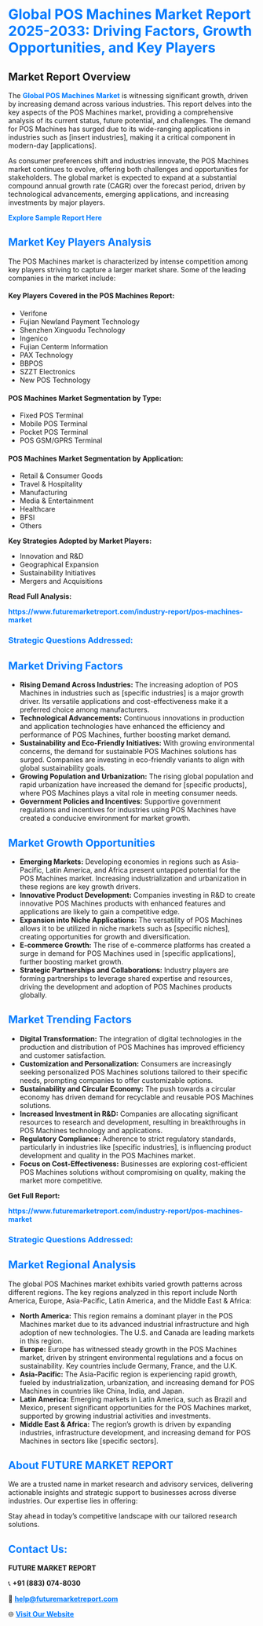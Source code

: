 <h1 style="color: #007BFF;">Global POS Machines Market Report 2025-2033: Driving Factors, Growth Opportunities, and Key Players</h1>

<section id="overview">
<h2>Market Report Overview</h2>
<p>The <a href="https://www.futuremarketreport.com/industry-report/pos-machines-market" style="color: #007BFF; text-decoration: none;"><strong>Global POS Machines Market</strong></a> is witnessing significant growth, driven by increasing demand across various industries. This report delves into the key aspects of the POS Machines market, providing a comprehensive analysis of its current status, future potential, and challenges. The demand for POS Machines has surged due to its wide-ranging applications in industries such as [insert industries], making it a critical component in modern-day [applications].</p>
<p>As consumer preferences shift and industries innovate, the POS Machines market continues to evolve, offering both challenges and opportunities for stakeholders. The global market is expected to expand at a substantial compound annual growth rate (CAGR) over the forecast period, driven by technological advancements, emerging applications, and increasing investments by major players.</p>
</section>

<section id="overview">
<p><a href="https://www.futuremarketreport.com/request-sample/reportId=82178" style="color: #007BFF; text-decoration: none;"><strong>Explore Sample Report Here</strong></a></p>
</section>

<section id="key-players">
<h2 style="color: #007BFF;">Market Key Players Analysis</h2>
<p>The POS Machines market is characterized by intense competition among key players striving to capture a larger market share. Some of the leading companies in the market include:</p>
<h4>Key Players Covered in the POS Machines Report:</h4>
<ul><li>Verifone</li><li>Fujian Newland Payment Technology</li><li>Shenzhen Xinguodu Technology</li><li>Ingenico</li><li>Fujian Centerm Information</li><li>PAX Technology</li><li>BBPOS</li><li>SZZT Electronics</li><li>New POS Technology</li></ul>
<h4>POS Machines Market Segmentation by Type:</h4>
<ul><li>Fixed POS Terminal</li><li>Mobile POS Terminal</li><li>Pocket POS Terminal</li><li>POS GSM/GPRS Terminal</li></ul>

<h4>POS Machines Market Segmentation by Application:</h4>
<ul><li>Retail &amp; Consumer Goods</li><li>Travel &amp; Hospitality</li><li>Manufacturing</li><li>Media &amp; Entertainment</li><li>Healthcare</li><li>BFSI</li><li>Others</li></ul>
<p><strong>Key Strategies Adopted by Market Players:</strong></p>
<ul>
<li>Innovation and R&D</li>
<li>Geographical Expansion</li>
<li>Sustainability Initiatives</li>
<li>Mergers and Acquisitions</li>
</ul>
</section>

<section>
<p><strong>Read Full Analysis: </strong></p><a href="https://www.futuremarketreport.com/industry-report/pos-machines-market" style="color: #007BFF; text-decoration: none;"><strong>https://www.futuremarketreport.com/industry-report/pos-machines-market</strong></a>
<h3 style="color: #007BFF;">Strategic Questions Addressed:</h3>
</section>

<section id="driving-factors">
<h2 style="color: #007BFF;">Market Driving Factors</h2>
<ul>
<li><strong>Rising Demand Across Industries:</strong> The increasing adoption of POS Machines in industries such as [specific industries] is a major growth driver. Its versatile applications and cost-effectiveness make it a preferred choice among manufacturers.</li>
<li><strong>Technological Advancements:</strong> Continuous innovations in production and application technologies have enhanced the efficiency and performance of POS Machines, further boosting market demand.</li>
<li><strong>Sustainability and Eco-Friendly Initiatives:</strong> With growing environmental concerns, the demand for sustainable POS Machines solutions has surged. Companies are investing in eco-friendly variants to align with global sustainability goals.</li>
<li><strong>Growing Population and Urbanization:</strong> The rising global population and rapid urbanization have increased the demand for [specific products], where POS Machines plays a vital role in meeting consumer needs.</li>
<li><strong>Government Policies and Incentives:</strong> Supportive government regulations and incentives for industries using POS Machines have created a conducive environment for market growth.</li>
</ul>
</section>

<section id="growth-opportunities">
<h2 style="color: #007BFF;">Market Growth Opportunities</h2>
<ul>
<li><strong>Emerging Markets:</strong> Developing economies in regions such as Asia-Pacific, Latin America, and Africa present untapped potential for the POS Machines market. Increasing industrialization and urbanization in these regions are key growth drivers.</li>
<li><strong>Innovative Product Development:</strong> Companies investing in R&D to create innovative POS Machines products with enhanced features and applications are likely to gain a competitive edge.</li>
<li><strong>Expansion into Niche Applications:</strong> The versatility of POS Machines allows it to be utilized in niche markets such as [specific niches], creating opportunities for growth and diversification.</li>
<li><strong>E-commerce Growth:</strong> The rise of e-commerce platforms has created a surge in demand for POS Machines used in [specific applications], further boosting market growth.</li>
<li><strong>Strategic Partnerships and Collaborations:</strong> Industry players are forming partnerships to leverage shared expertise and resources, driving the development and adoption of POS Machines products globally.</li>
</ul>
</section>

<section id="trending-factors">
<h2 style="color: #007BFF;">Market Trending Factors</h2>
<ul>
<li><strong>Digital Transformation:</strong> The integration of digital technologies in the production and distribution of POS Machines has improved efficiency and customer satisfaction.</li>
<li><strong>Customization and Personalization:</strong> Consumers are increasingly seeking personalized POS Machines solutions tailored to their specific needs, prompting companies to offer customizable options.</li>
<li><strong>Sustainability and Circular Economy:</strong> The push towards a circular economy has driven demand for recyclable and reusable POS Machines solutions.</li>
<li><strong>Increased Investment in R&D:</strong> Companies are allocating significant resources to research and development, resulting in breakthroughs in POS Machines technology and applications.</li>
<li><strong>Regulatory Compliance:</strong> Adherence to strict regulatory standards, particularly in industries like [specific industries], is influencing product development and quality in the POS Machines market.</li>
<li><strong>Focus on Cost-Effectiveness:</strong> Businesses are exploring cost-efficient POS Machines solutions without compromising on quality, making the market more competitive.</li>
</ul>
</section>

<section>
<p><strong>Get Full Report: </strong></p><a href="https://www.futuremarketreport.com/industry-report/pos-machines-market" style="color: #007BFF; text-decoration: none;"><strong>https://www.futuremarketreport.com/industry-report/pos-machines-market</strong></a>
<h3 style="color: #007BFF;">Strategic Questions Addressed:</h3>
</section>


<section id="regional-analysis">
<h2 style="color: #007BFF;">Market Regional Analysis</h2>
<p>The global POS Machines market exhibits varied growth patterns across different regions. The key regions analyzed in this report include North America, Europe, Asia-Pacific, Latin America, and the Middle East & Africa:</p>
<ul>
<li><strong>North America:</strong> This region remains a dominant player in the POS Machines market due to its advanced industrial infrastructure and high adoption of new technologies. The U.S. and Canada are leading markets in this region.</li>
<li><strong>Europe:</strong> Europe has witnessed steady growth in the POS Machines market, driven by stringent environmental regulations and a focus on sustainability. Key countries include Germany, France, and the U.K.</li>
<li><strong>Asia-Pacific:</strong> The Asia-Pacific region is experiencing rapid growth, fueled by industrialization, urbanization, and increasing demand for POS Machines in countries like China, India, and Japan.</li>
<li><strong>Latin America:</strong> Emerging markets in Latin America, such as Brazil and Mexico, present significant opportunities for the POS Machines market, supported by growing industrial activities and investments.</li>
<li><strong>Middle East & Africa:</strong> The region’s growth is driven by expanding industries, infrastructure development, and increasing demand for POS Machines in sectors like [specific sectors].</li>
</ul>
</section>

<footer>
<h2 style="color: #007BFF;">About FUTURE MARKET REPORT</h2>
<p>We are a trusted name in market research and advisory services, delivering actionable insights and strategic support to businesses across diverse industries. Our expertise lies in offering:</p>

<p>Stay ahead in today’s competitive landscape with our tailored research solutions.</p>

<h2 style="color: #007BFF;">Contact Us:</h2>
<p><strong>FUTURE MARKET REPORT</strong></p>
<p>📞 <strong>+91 (883) 074-8030</strong></p>
<p>📧 <strong><a href="mailto:help@futuremarketreport.com" style="color: #007BFF;">help@futuremarketreport.com</a></strong></p>
<p>🌐 <strong><a href="https://www.futuremarketreport.com/" style="color: #007BFF;">Visit Our Website</a></strong></p>
</footer>